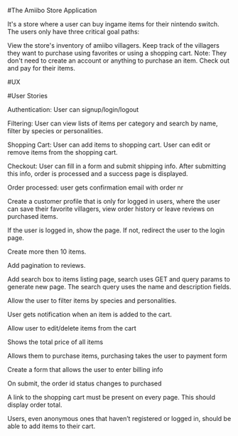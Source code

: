 
#The Amiibo Store Application

It's a store where a user can buy ingame items for their nintendo switch. The users only have three critical goal paths:

View the store's inventory of amiibo villagers.
Keep track of the villagers they want to purchase using favorites or using a shopping cart. 
Note: They don't need to create an account or anything to purchase an item.
Check out and pay for their items.

#UX

#User Stories 

Authentication: User can signup/login/logout

Filtering: User can view lists of items per category and search by name, filter by species or personalities.

Shopping Cart: User can add items to shopping cart. User can edit or remove items from the shopping cart.  

Checkout: User can fill in a form and submit shipping info. After submitting this info, order is processed and a success page is displayed.

Order processed: user gets confirmation email with order nr

Create a customer profile that is only for logged in users, where the user can save their favorite villagers, view order history 
or leave reviews on purchased items.

If the user is logged in, show the page. If not, redirect the user to the login page.

Create more then 10 items.

Add pagination to reviews.

Add search box to items listing page, search uses GET and query params to generate new page. The search query uses the name and description fields.

Allow the user to filter items by species and personalities.

User gets notification when an item is added to the cart.

Allow user to edit/delete items from the cart

Shows the total price of all items

Allows them to purchase items, purchasing takes the user to payment form 

Create a form that allows the user to enter billing info

On submit, the order id status changes to purchased

A link to the shopping cart must be present on every page. This should display order total. 

Users, even anonymous ones that haven’t registered or logged in, should be able to
add items to their cart.
